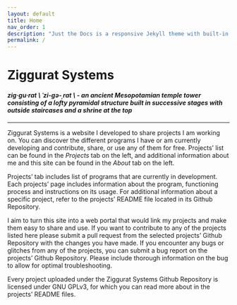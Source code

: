 ```yaml
---
layout: default
title: Home
nav_order: 1
description: "Just the Docs is a responsive Jekyll theme with built-in search that is easily customizable and hosted on GitHub Pages."
permalink: /
---
```


# Ziggurat Systems

#### *zig·gu·rat \ ˈzi-gə-ˌrat  \ - an ancient Mesopotamian temple tower consisting of a lofty pyramidal structure built in successive stages with outside staircases and a shrine at the top*

---

Ziggurat Systems is a website I developed to share projects I am working on. You can discover the different programs I have or am currently developing and contribute, share, or use any of them for free. Projects’ list can be found in the *Projects* tab on the left, and additional information about me and this site can be found in the *About* tab on the left.

Projects’ tab includes list of programs that are currently in development. Each projects’ page includes information about the program, functioning process and instructions on its usage. For additional information about a specific project, refer to the projects’ README file located in its Github Repository.

I aim to turn this site into a web portal that would link my projects and make them easy to share and use. If you want to contribute to any of the projects listed here please submit a pull request from the selected projects’ Github Repository with the changes you have made. If you encounter any bugs or glitches from any of the projects, you can submit a bug report on the projects’ Github Repository. Please include thorough information on the bug to allow for optimal troubleshooting.

Every project uploaded under the Ziggurat Systems Github Repository is licensed under GNU GPLv3, for which you can read more about in the projects’ README files.
